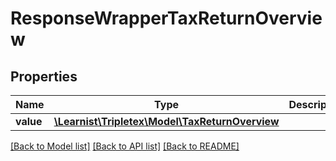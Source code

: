 # ResponseWrapperTaxReturnOverview

## Properties
Name | Type | Description | Notes
------------ | ------------- | ------------- | -------------
**value** | [**\Learnist\Tripletex\Model\TaxReturnOverview**](TaxReturnOverview.md) |  | [optional] 

[[Back to Model list]](../../README.md#documentation-for-models) [[Back to API list]](../../README.md#documentation-for-api-endpoints) [[Back to README]](../../README.md)

